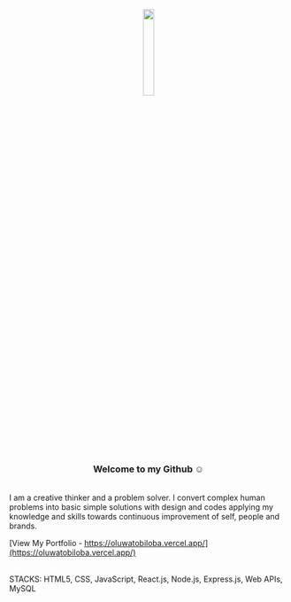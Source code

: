 <div align="center">
<img src="https://oluwatobiloba.vercel.app/static/media/toby.d3baf32e34506731636b.gif" align="center" style="width: 20%"/>
</div>  
 <br/>

### <div align="center">Welcome to my Github ☺️

<br/>
I am a creative thinker and a problem solver. I convert complex human problems into basic simple solutions with design and codes applying my knowledge and skills towards continuous improvement of self, people and brands. 
<br/>

[View My Portfolio - https://oluwatobiloba.vercel.app/](https://oluwatobiloba.vercel.app/)

<br/>
STACKS: HTML5, CSS, JavaScript, React.js, Node.js, Express.js, Web APIs, MySQL</div>
